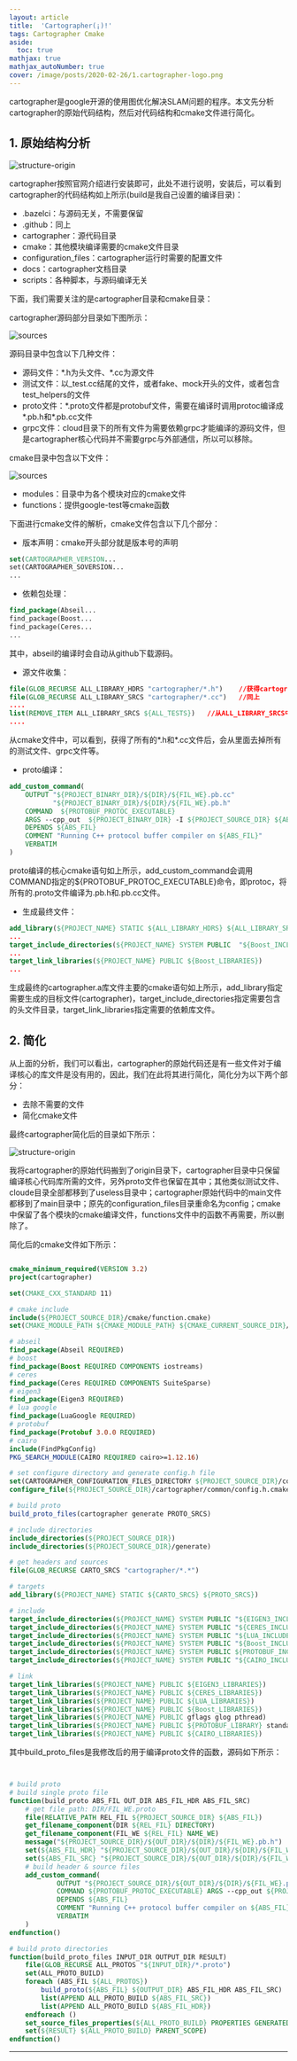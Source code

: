```yaml
---
layout: article
title:  'Cartographer(¡)!'
tags: Cartographer Cmake
aside:
  toc: true
mathjax: true
mathjax_autoNumber: true
cover: /image/posts/2020-02-26/1.cartographer-logo.png
---
```


<!-- ![cartographer-logo](/image/posts/2020-02-26/1.cartographer-logo.png) -->

cartographer是google开源的使用图优化解决SLAM问题的程序。本文先分析cartographer的原始代码结构，然后对代码结构和cmake文件进行简化。

<!--more-->

## 1. 原始结构分析

![structure-origin](/image/posts/2020-02-26/2.structure-origin.png)

cartographer按照官网介绍进行安装即可，此处不进行说明，安装后，可以看到cartographer的代码结构如上所示(build是我自己设置的编译目录)：

- .bazelci：与源码无关，不需要保留
- .github：同上
- cartographer：源代码目录
- cmake：其他模块编译需要的cmake文件目录
- configuration_files：cartographer运行时需要的配置文件
- docs：cartographer文档目录
- scripts：各种脚本，与源码编译无关

下面，我们需要关注的是cartographer目录和cmake目录：

cartographer源码部分目录如下图所示：

![sources](/image/posts/2020-02-26/3.sources.png)

源码目录中包含以下几种文件：
- 源码文件：\*.h为头文件、\*.cc为源文件
- 测试文件：以_test.cc结尾的文件，或者fake、mock开头的文件，或者包含test_helpers的文件
- proto文件：\*.proto文件都是protobuf文件，需要在编译时调用protoc编译成\*.pb.h和\*.pb.cc文件
- grpc文件：cloud目录下的所有文件为需要依赖grpc才能编译的源码文件，但是cartographer核心代码并不需要grpc与外部通信，所以可以移除。

cmake目录中包含以下文件：

![sources](/image/posts/2020-02-26/4.cmakes.png)

- modules：目录中为各个模块对应的cmake文件
- functions：提供google-test等cmake函数

下面进行cmake文件的解析，cmake文件包含以下几个部分：
- 版本声明：cmake开头部分就是版本号的声明
```cmake
set(CARTOGRAPHER_VERSION...
set(CARTOGRAPHER_SOVERSION...
...
``` 

- 依赖包处理：
```cmake
find_package(Abseil...
find_package(Boost...
find_package(Ceres...
...
```
其中，abseil的编译时会自动从github下载源码。


- 源文件收集：
```cmake
file(GLOB_RECURSE ALL_LIBRARY_HDRS "cartographer/*.h")    //获得cartographer目录下的所有.h文件路径，保存到ALL_LIBRARY_HDRS这个变量中
file(GLOB_RECURSE ALL_LIBRARY_SRCS "cartographer/*.cc")   //同上
....
list(REMOVE_ITEM ALL_LIBRARY_SRCS ${ALL_TESTS})   //从ALL_LIBRARY_SRCS中去掉所有的测试文件
....
```
从cmake文件中，可以看到，获得了所有的\*.h和\*.cc文件后，会从里面去掉所有的测试文件、grpc文件等。


- proto编译：
```cmake
add_custom_command(
    OUTPUT "${PROJECT_BINARY_DIR}/${DIR}/${FIL_WE}.pb.cc"
           "${PROJECT_BINARY_DIR}/${DIR}/${FIL_WE}.pb.h"
    COMMAND  ${PROTOBUF_PROTOC_EXECUTABLE}
    ARGS --cpp_out  ${PROJECT_BINARY_DIR} -I ${PROJECT_SOURCE_DIR} ${ABS_FIL}
    DEPENDS ${ABS_FIL}
    COMMENT "Running C++ protocol buffer compiler on ${ABS_FIL}"
    VERBATIM
)
```
proto编译的核心cmake语句如上所示，add_custom_command会调用COMMAND指定的${PROTOBUF_PROTOC_EXECUTABLE}命令，即protoc，将所有的.proto文件编译为.pb.h和.pb.cc文件。


- 生成最终文件：
```cmake
add_library(${PROJECT_NAME} STATIC ${ALL_LIBRARY_HDRS} ${ALL_LIBRARY_SRCS})
...
target_include_directories(${PROJECT_NAME} SYSTEM PUBLIC  "${Boost_INCLUDE_DIRS}")
...
target_link_libraries(${PROJECT_NAME} PUBLIC ${Boost_LIBRARIES})
...
```
生成最终的cartographer.a库文件主要的cmake语句如上所示，add_library指定需要生成的目标文件(cartographer)，target_include_directories指定需要包含的头文件目录，target_link_libraries指定需要的依赖库文件。



## 2. 简化

从上面的分析，我们可以看出，cartographer的原始代码还是有一些文件对于编译核心的库文件是没有用的，因此，我们在此将其进行简化，简化分为以下两个部分：
- 去除不需要的文件
- 简化cmake文件

最终cartographer简化后的目录如下所示：

![structure-origin](/image/posts/2020-02-26/4.final.png)

我将cartographer的原始代码搬到了origin目录下，cartographer目录中只保留编译核心代码库所需的文件，另外proto文件也保留在其中；其他类似测试文件、cloude目录全部都移到了useless目录中；cartographer原始代码中的main文件都移到了main目录中；原先的configuration_files目录重命名为config；cmake中保留了各个模块的cmake编译文件，functions文件中的函数不再需要，所以删除了。

简化后的cmake文件如下所示：

``` cmake

cmake_minimum_required(VERSION 3.2)
project(cartographer)

set(CMAKE_CXX_STANDARD 11)

# cmake include
include(${PROJECT_SOURCE_DIR}/cmake/function.cmake)
set(CMAKE_MODULE_PATH ${CMAKE_MODULE_PATH} ${CMAKE_CURRENT_SOURCE_DIR}/cmake/modules)

# abseil
find_package(Abseil REQUIRED)
# boost
find_package(Boost REQUIRED COMPONENTS iostreams)
# ceres
find_package(Ceres REQUIRED COMPONENTS SuiteSparse)
# eigen3
find_package(Eigen3 REQUIRED)
# lua google
find_package(LuaGoogle REQUIRED)
# protobuf
find_package(Protobuf 3.0.0 REQUIRED)
# cairo
include(FindPkgConfig)
PKG_SEARCH_MODULE(CAIRO REQUIRED cairo>=1.12.16)

# set configure directory and generate config.h file
set(CARTOGRAPHER_CONFIGURATION_FILES_DIRECTORY ${PROJECT_SOURCE_DIR}/config CACHE PATH ".lua configuration files directory")
configure_file(${PROJECT_SOURCE_DIR}/cartographer/common/config.h.cmake ${PROJECT_SOURCE_DIR}/generate/cartographer/common/config.h)

# build proto
build_proto_files(cartographer generate PROTO_SRCS)

# include directories
include_directories(${PROJECT_SOURCE_DIR})
include_directories(${PROJECT_SOURCE_DIR}/generate)

# get headers and sources
file(GLOB_RECURSE CARTO_SRCS "cartographer/*.*")

# targets
add_library(${PROJECT_NAME} STATIC ${CARTO_SRCS} ${PROTO_SRCS})

# include
target_include_directories(${PROJECT_NAME} SYSTEM PUBLIC "${EIGEN3_INCLUDE_DIR}")
target_include_directories(${PROJECT_NAME} SYSTEM PUBLIC "${CERES_INCLUDE_DIRS}")
target_include_directories(${PROJECT_NAME} SYSTEM PUBLIC "${LUA_INCLUDE_DIR}")
target_include_directories(${PROJECT_NAME} SYSTEM PUBLIC "${Boost_INCLUDE_DIRS}")
target_include_directories(${PROJECT_NAME} SYSTEM PUBLIC ${PROTOBUF_INCLUDE_DIR})
target_include_directories(${PROJECT_NAME} SYSTEM PUBLIC "${CAIRO_INCLUDE_DIRS}")

# link
target_link_libraries(${PROJECT_NAME} PUBLIC ${EIGEN3_LIBRARIES})
target_link_libraries(${PROJECT_NAME} PUBLIC ${CERES_LIBRARIES})
target_link_libraries(${PROJECT_NAME} PUBLIC ${LUA_LIBRARIES})
target_link_libraries(${PROJECT_NAME} PUBLIC ${Boost_LIBRARIES})
target_link_libraries(${PROJECT_NAME} PUBLIC gflags glog pthread)
target_link_libraries(${PROJECT_NAME} PUBLIC ${PROTOBUF_LIBRARY} standalone_absl)
target_link_libraries(${PROJECT_NAME} PUBLIC ${CAIRO_LIBRARIES})


```

其中build_proto_files是我修改后的用于编译proto文件的函数，源码如下所示：

``` cmake 


# build proto
# build single proto file
function(build_proto ABS_FIL OUT_DIR ABS_FIL_HDR ABS_FIL_SRC)
	# get file path: DIR/FIL_WE.proto
	file(RELATIVE_PATH REL_FIL ${PROJECT_SOURCE_DIR} ${ABS_FIL})
	get_filename_component(DIR ${REL_FIL} DIRECTORY)
	get_filename_component(FIL_WE ${REL_FIL} NAME_WE)
	message("${PROJECT_SOURCE_DIR}/${OUT_DIR}/${DIR}/${FIL_WE}.pb.h")
	set(${ABS_FIL_HDR} "${PROJECT_SOURCE_DIR}/${OUT_DIR}/${DIR}/${FIL_WE}.pb.h" PARENT_SCOPE)
	set(${ABS_FIL_SRC} "${PROJECT_SOURCE_DIR}/${OUT_DIR}/${DIR}/${FIL_WE}.pb.cc" PARENT_SCOPE)
	# build header & source files
	add_custom_command(
			OUTPUT "${PROJECT_SOURCE_DIR}/${OUT_DIR}/${DIR}/${FIL_WE}.pb.cc" "${PROJECT_SOURCE_DIR}/${OUT_DIR}/${DIR}/${FIL_WE}.pb.h"
			COMMAND ${PROTOBUF_PROTOC_EXECUTABLE} ARGS --cpp_out ${PROJECT_SOURCE_DIR}/${OUT_DIR} -I ${PROJECT_SOURCE_DIR} ${ABS_FIL}
			DEPENDS ${ABS_FIL}
			COMMENT "Running C++ protocol buffer compiler on ${ABS_FIL}"
			VERBATIM
	)
endfunction()

# build proto directories
function(build_proto_files INPUT_DIR OUTPUT_DIR RESULT)
	file(GLOB_RECURSE ALL_PROTOS "${INPUT_DIR}/*.proto")
	set(ALL_PROTO_BUILD)
	foreach (ABS_FIL ${ALL_PROTOS})
		build_proto(${ABS_FIL} ${OUTPUT_DIR} ABS_FIL_HDR ABS_FIL_SRC)
		list(APPEND ALL_PROTO_BUILD ${ABS_FIL_SRC})
		list(APPEND ALL_PROTO_BUILD ${ABS_FIL_HDR})
	endforeach ()
	set_source_files_properties(${ALL_PROTO_BUILD} PROPERTIES GENERATED TRUE)
	set(${RESULT} ${ALL_PROTO_BUILD} PARENT_SCOPE)
endfunction()


```

---


